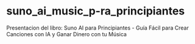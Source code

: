 # suno_ai_music_p-ra_principiantes
Presentacion del libro: Suno AI para Principiantes - Guía Fácil para Crear Canciones con IA y Ganar Dinero con tu Música
